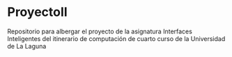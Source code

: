 # ProyectoII
Repositorio para albergar el proyecto de la asignatura Interfaces Inteligentes del itinerario de computación de cuarto curso de la Universidad de La Laguna

